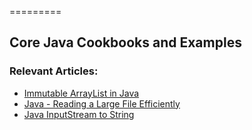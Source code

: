 =========

## Core Java Cookbooks and Examples

### Relevant Articles: 
- [Immutable ArrayList in Java](http://www.nklkarthi.com/java-immutable-list)
- [Java - Reading a Large File Efficiently](http://www.nklkarthi.com/java-read-lines-large-file)
- [Java InputStream to String](http://www.nklkarthi.com/convert-input-stream-to-string)

